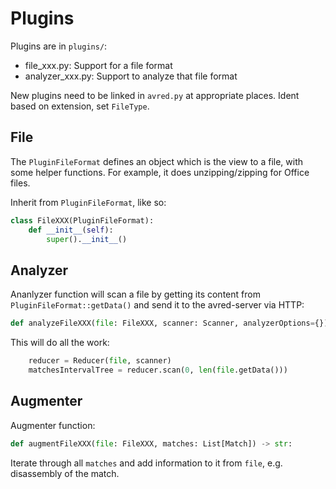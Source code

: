 # Plugins 

Plugins are in `plugins/`: 
* file_xxx.py: Support for a file format
* analyzer_xxx.py: Support to analyze that file format

New plugins need to be linked in `avred.py` at appropriate places.
Ident based on extension, set `FileType`.


## File

The `PluginFileFormat` defines an object which is the view to a file, 
with some helper functions. For example, it does unzipping/zipping for 
Office files. 

Inherit from `PluginFileFormat`, like so: 

```python
class FileXXX(PluginFileFormat):
    def __init__(self):
        super().__init__()
```


## Analyzer

Ananlyzer function will scan a file by getting its content from `PluginFileFormat::getData()`
and send it to the avred-server via HTTP:

```python
def analyzeFileXXX(file: FileXXX, scanner: Scanner, analyzerOptions={}) -> IntervalTree:
```

This will do all the work:
```python
    reducer = Reducer(file, scanner)
    matchesIntervalTree = reducer.scan(0, len(file.getData()))
```


## Augmenter

Augmenter function:

```python
def augmentFileXXX(file: FileXXX, matches: List[Match]) -> str:
```

Iterate through all `matches` and add information to it from `file`, e.g. disassembly of the match.

